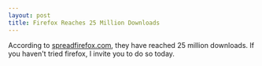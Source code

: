 ```yaml
--- 
layout: post
title: Firefox Reaches 25 Million Downloads
---
```

According to [spreadfirefox.com](http://www.spreadfirefox.com/?q=node/view/11681), they have reached 25 million downloads. If you haven't tried firefox, I invite you to do so today.
